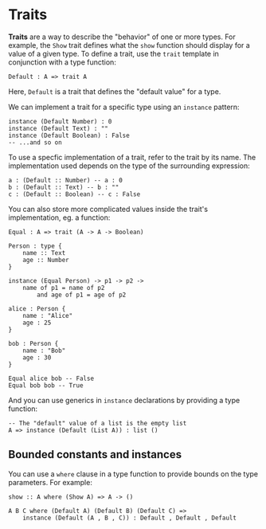 # Traits

**Traits** are a way to describe the "behavior" of one or more types. For example, the `Show` trait defines what the `show` function should display for a value of a given type. To define a trait, use the `trait` template in conjunction with a type function:

```warp
Default : A => trait A
```

Here, `Default` is a trait that defines the "default value" for a type.

We can implement a trait for a specific type using an `instance` pattern:

```warp
instance (Default Number) : 0
instance (Default Text) : ""
instance (Default Boolean) : False
-- ...and so on
```

To use a specfic implementation of a trait, refer to the trait by its name. The implementation used depends on the type of the surrounding expression:

```warp
a : (Default :: Number) -- a : 0
b : (Default :: Text) -- b : ""
c : (Default :: Boolean) -- c : False
```

You can also store more complicated values inside the trait's implementation, eg. a function:

```warp
Equal : A => trait (A -> A -> Boolean)

Person : type {
    name :: Text
    age :: Number
}

instance (Equal Person) -> p1 -> p2 ->
    name of p1 = name of p2
        and age of p1 = age of p2

alice : Person {
    name : "Alice"
    age : 25
}

bob : Person {
    name : "Bob"
    age : 30
}

Equal alice bob -- False
Equal bob bob -- True
```

And you can use generics in `instance` declarations by providing a type function:

```warp
-- The "default" value of a list is the empty list
A => instance (Default (List A)) : list ()
```

## Bounded constants and instances

You can use a `where` clause in a type function to provide bounds on the type parameters. For example:

```warp
show :: A where (Show A) => A -> ()
```

```warp
A B C where (Default A) (Default B) (Default C) =>
    instance (Default (A , B , C)) : Default , Default , Default
```
